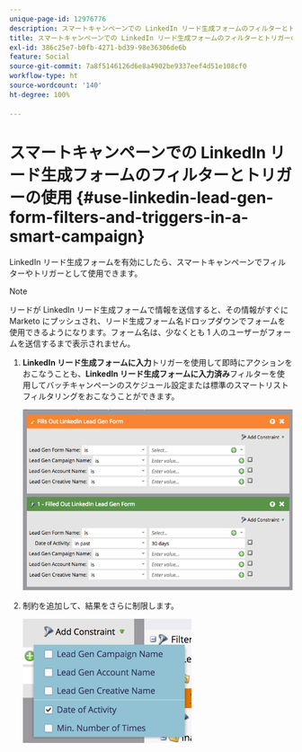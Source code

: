 ```yaml
---
unique-page-id: 12976776
description: スマートキャンペーンでの LinkedIn リード生成フォームのフィルターとトリガーの使用 - Marketo ドキュメント - 製品ドキュメント
title: スマートキャンペーンでの LinkedIn リード生成フォームのフィルターとトリガーの使用
exl-id: 386c25e7-b0fb-4271-bd39-98e36306de6b
feature: Social
source-git-commit: 7a8f5146126d6e8a4902be9337eef4d51e108cf0
workflow-type: ht
source-wordcount: '140'
ht-degree: 100%

---
```


# スマートキャンペーンでの LinkedIn リード生成フォームのフィルターとトリガーの使用 {#use-linkedin-lead-gen-form-filters-and-triggers-in-a-smart-campaign}

LinkedIn リード生成フォームを有効にしたら、スマートキャンペーンでフィルターやトリガーとして使用できます。

>[!NOTE]
>
>リードが LinkedIn リード生成フォームで情報を送信すると、その情報がすぐに Marketo にプッシュされ、リード生成フォーム名ドロップダウンでフォームを使用できるようになります。フォーム名は、少なくとも 1 人のユーザーがフォームを送信するまで表示されません。

1. **LinkedIn リード生成フォームに入力**&#x200B;トリガーを使用して即時にアクションをおこなうことも、**LinkedIn リード生成フォームに入力済み**&#x200B;フィルターを使用してバッチキャンペーンのスケジュール設定または標準のスマートリストフィルタリングをおこなうことができます。

   ![](assets/use-linkedin-lead-gen-form-filters-and-triggers-1.png)

1. 制約を追加して、結果をさらに制限します。

   ![](assets/use-linkedin-lead-gen-form-filters-and-triggers-2.png)
